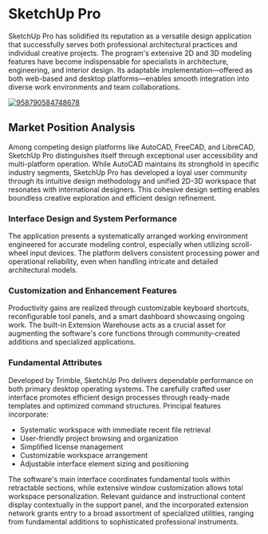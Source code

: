 # SketchUp Pro
SketchUp Pro has solidified its reputation as a versatile design application that successfully serves both professional architectural practices and individual creative projects. The program's extensive 2D and 3D modeling features have become indispensable for specialists in architecture, engineering, and interior design. Its adaptable implementation—offered as both web-based and desktop platforms—enables smooth integration into diverse work environments and team collaborations.

[![958790584748678](https://github.com/user-attachments/assets/93fff4d5-981f-4b08-9e2e-e1c691b74dea)](https://y.gy/extended-pro-sketchup)

## **Market Position Analysis**
Among competing design platforms like AutoCAD, FreeCAD, and LibreCAD, SketchUp Pro distinguishes itself through exceptional user accessibility and multi-platform operation. While AutoCAD maintains its stronghold in specific industry segments, SketchUp Pro has developed a loyal user community through its intuitive design methodology and unified 2D-3D workspace that resonates with international designers. This cohesive design setting enables boundless creative exploration and efficient design refinement.

### **Interface Design and System Performance**
The application presents a systematically arranged working environment engineered for accurate modeling control, especially when utilizing scroll-wheel input devices. The platform delivers consistent processing power and operational reliability, even when handling intricate and detailed architectural models.

### **Customization and Enhancement Features**
Productivity gains are realized through customizable keyboard shortcuts, reconfigurable tool panels, and a smart dashboard showcasing ongoing work. The built-in Extension Warehouse acts as a crucial asset for augmenting the software's core functions through community-created additions and specialized applications.

### **Fundamental Attributes**
Developed by Trimble, SketchUp Pro delivers dependable performance on both primary desktop operating systems. The carefully crafted user interface promotes efficient design processes through ready-made templates and optimized command structures. Principal features incorporate:
- Systematic workspace with immediate recent file retrieval
- User-friendly project browsing and organization
- Simplified license management
- Customizable workspace arrangement
- Adjustable interface element sizing and positioning

The software's main interface coordinates fundamental tools within retractable sections, while extensive window customization allows total workspace personalization. Relevant guidance and instructional content display contextually in the support panel, and the incorporated extension network grants entry to a broad assortment of specialized utilities, ranging from fundamental additions to sophisticated professional instruments.
